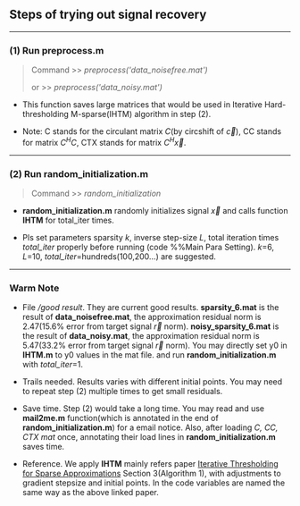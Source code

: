 
## Steps of trying out signal  recovery
---
### (1) Run **preprocess.m**
> Command  >> *preprocess('data_noisefree.mat')*
> 
> or >> *preprocess('data_noisy.mat')*
> 
- This function saves large matrices that would be used in Iterative Hard-thresholding M-sparse(IHTM) algorithm in step (2).


- Note: C stands for the circulant matrix $C$(by circshift of $\vec c$), CC stands for matrix $C^HC$, CTX stands for matrix $C^H\vec x$.

---
### (2) Run **random_initialization.m**
> Command  >> *random_initialization*
> 
- **random_initialization.m** randomly initializes signal $\vec x$ and calls function **IHTM** for total_iter times. 

- Pls set parameters sparsity *k*, inverse step-size *L*, total iteration times *total_iter* properly before running (code %%Main Para Setting). 
*k*=6, *L*=10, *total_iter*=hundreds(100,200...) are suggested.
---
### Warm Note
- File */good result*. They are current good results. **sparsity_6.mat** is the result of **data_noisefree.mat**, the approximation residual norm is 2.47(15.6% error from target signal $\vec r$ norm). **noisy_sparsity_6.mat** is the result of **data_noisy.mat**, the approximation residual norm is 5.47(33.2% error from target signal $\vec r$ norm). You may directly set y0 in **IHTM.m** to y0 values in the mat file. and run **random_initialization.m** with *total_iter*=1.
- Trails needed. Results varies with different initial points. You may need to repeat step (2) multiple times to get small residuals. 
  
- Save time. Step (2) would take a long time. You may read and use **mail2me.m** function(which is annotated in the end of **random_initialization.m**) for a email notice. Also, after loading *C, CC, CTX mat*  once, annotating their load lines in **random_initialization.m** saves time.
  
- Reference. We apply **IHTM** mainly refers paper [Iterative Thresholding for Sparse Approximations](https://link.springer.com/article/10.1007/s00041-008-9035-z) Section 3(Algorithm 1), with adjustments to gradient stepsize and initial points. In the code variables are named the same way as the above linked paper.
  